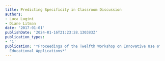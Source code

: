```yaml
---
title: Predicting Specificity in Classroom Discussion
authors:
- Luca Lugini
- Diane Litman
date: '2017-01-01'
publishDate: '2024-01-16T21:23:28.130383Z'
publication_types:
- '1'
publication: '*Proceedings of the Twelfth Workshop on Innovative Use of NLP for Building
  Educational Applications*'
---
```

